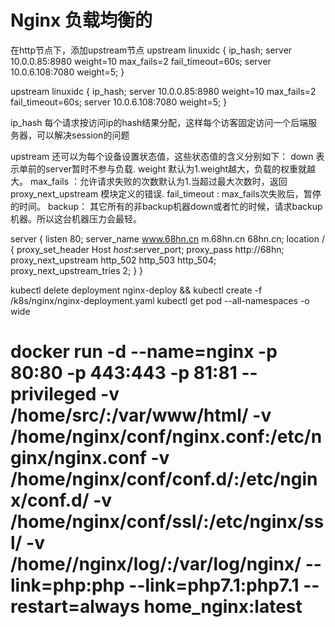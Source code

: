 # Nginx 负载均衡的
在http节点下，添加upstream节点
upstream linuxidc { 
  	ip_hash;
  	server 10.0.0.85:8980 weight=10 max_fails=2 fail_timeout=60s; 
  	server 10.0.6.108:7080 weight=5;
}

upstream linuxidc { 
  	ip_hash;
  	server 10.0.0.85:8980 weight=10 max_fails=2 fail_timeout=60s; 
  	server 10.0.6.108:7080 weight=5;
}

ip_hash 每个请求按访问ip的hash结果分配，这样每个访客固定访问一个后端服务器，可以解决session的问题

upstream 还可以为每个设备设置状态值，这些状态值的含义分别如下：
down 表示单前的server暂时不参与负载.
weight 默认为1.weight越大，负载的权重就越大。
max_fails ：允许请求失败的次数默认为1.当超过最大次数时，返回proxy_next_upstream 模块定义的错误.
fail_timeout : max_fails次失败后，暂停的时间。
backup： 其它所有的非backup机器down或者忙的时候，请求backup机器。所以这台机器压力会最轻。


server {
  listen       80;
  server_name  www.68hn.cn m.68hn.cn 68hn.cn;
  location / {
    proxy_set_header Host $host:$server_port;
    proxy_pass http://68hn;
    proxy_next_upstream http_502 http_503 http_504;
    proxy_next_upstream_tries 2;
  }
}

kubectl delete  deployment nginx-deploy && kubectl create -f /k8s/nginx/nginx-deployment.yaml 
kubectl get pod --all-namespaces -o wide 

# docker run -d  --name=nginx -p 80:80 -p 443:443 -p 81:81 --privileged -v /home/src/:/var/www/html/ -v /home/nginx/conf/nginx.conf:/etc/nginx/nginx.conf  -v /home/nginx/conf/conf.d/:/etc/nginx/conf.d/ -v /home/nginx/conf/ssl/:/etc/nginx/ssl/  -v /home//nginx/log/:/var/log/nginx/  --link=php:php --link=php7.1:php7.1 --restart=always home_nginx:latest
